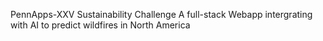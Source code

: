 PennApps-XXV Sustainability Challenge
A full-stack Webapp intergrating with AI to predict wildfires in North America
